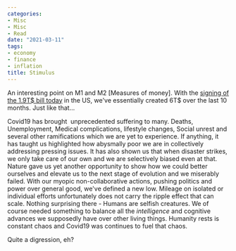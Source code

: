 ```yaml
---
categories:
- Misc
- Misc
- Read
date: "2021-03-11"
tags:
- economy
- finance
- inflation
title: Stimulus
---
```


An interesting point on M1 and M2 \[Measures of money\]. With the [signing of the 1.9T$ bill today](https://www.allsides.com/story/biden-signs-19-trillion-covid-19-relief-bill-law) in the US, we've essentially created 6T$ over the last 10 months. Just like that...

Covid19 has brought  unprecedented suffering to many. Deaths, Unemployment, Medical complications, lifestyle changes, Social unrest and several other ramifications which we are yet to experience. If anything, it has taught us highlighted how abysmally poor we are in collectively addressing pressing issues. It has also shown us that when disaster strikes, we only take care of our own and we are selectively biased even at that. Nature gave us yet another opportunity to show how we could better ourselves and elevate us to the next stage of evolution and we miserably failed. With our myopic non-collaborative actions, pushing politics and power over general good, we've defined a new low. Mileage on isolated or individual efforts unfortunately does not carry the ripple effect that can scale. Nothing surprising there - Humans are selfish creatures. We of course needed something to balance all the _intelligence_ and cognitive advances we supposedly have over other living things. Humanity rests is constant chaos and Covid19 was continues to fuel that chaos.

Quite a digression, eh?
